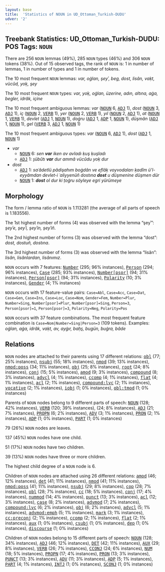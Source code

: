 ```yaml
---
layout: base
title:  'Statistics of NOUN in UD_Ottoman_Turkish-DUDU'
udver: '2'
---
```


## Treebank Statistics: UD_Ottoman_Turkish-DUDU: POS Tags: `NOUN`

There are 256 `NOUN` lemmas (49%), 285 `NOUN` types (46%) and 306 `NOUN` tokens (38%).
Out of 15 observed tags, the rank of `NOUN` is: 1 in number of lemmas, 1 in number of types and 1 in number of tokens.

The 10 most frequent `NOUN` lemmas: <em>var, oġlan, şeyʾ, beg, dost, lisân, vaḳt, vücûd, yoḳ, şey</em>

The 10 most frequent `NOUN` types:  <em>var, yoḳ, oġlan, üzerine, adın, altına, aġa, begler, idrâk, içine</em>

The 10 most frequent ambiguous lemmas: <em>var</em> (<tt><a href="ota_dudu-pos-NOUN.html">NOUN</a></tt> 6, <tt><a href="ota_dudu-pos-ADJ.html">ADJ</a></tt> 1), <em>dost</em> (<tt><a href="ota_dudu-pos-NOUN.html">NOUN</a></tt> 3, <tt><a href="ota_dudu-pos-ADJ.html">ADJ</a></tt> 1), <em>iç</em> (<tt><a href="ota_dudu-pos-NOUN.html">NOUN</a></tt> 2, <tt><a href="ota_dudu-pos-VERB.html">VERB</a></tt> 1), <em>yer</em> (<tt><a href="ota_dudu-pos-NOUN.html">NOUN</a></tt> 2, <tt><a href="ota_dudu-pos-VERB.html">VERB</a></tt> 1), <em>yıl</em> (<tt><a href="ota_dudu-pos-NOUN.html">NOUN</a></tt> 2, <tt><a href="ota_dudu-pos-ADJ.html">ADJ</a></tt> 1), <em>at</em> (<tt><a href="ota_dudu-pos-NOUN.html">NOUN</a></tt> 1, <tt><a href="ota_dudu-pos-VERB.html">VERB</a></tt> 1), <em>devlet</em> (<tt><a href="ota_dudu-pos-ADJ.html">ADJ</a></tt> 1, <tt><a href="ota_dudu-pos-NOUN.html">NOUN</a></tt> 1), <em>doġru</em> (<tt><a href="ota_dudu-pos-ADJ.html">ADJ</a></tt> 1, <tt><a href="ota_dudu-pos-ADP.html">ADP</a></tt> 1, <tt><a href="ota_dudu-pos-NOUN.html">NOUN</a></tt> 1), <em>düşmân</em> (<tt><a href="ota_dudu-pos-ADJ.html">ADJ</a></tt> 1, <tt><a href="ota_dudu-pos-NOUN.html">NOUN</a></tt> 1), <em>gel</em> (<tt><a href="ota_dudu-pos-VERB.html">VERB</a></tt> 3, <tt><a href="ota_dudu-pos-ADJ.html">ADJ</a></tt> 1, <tt><a href="ota_dudu-pos-NOUN.html">NOUN</a></tt> 1)

The 10 most frequent ambiguous types:  <em>var</em> (<tt><a href="ota_dudu-pos-NOUN.html">NOUN</a></tt> 6, <tt><a href="ota_dudu-pos-ADJ.html">ADJ</a></tt> 1), <em>dost</em> (<tt><a href="ota_dudu-pos-ADJ.html">ADJ</a></tt> 1, <tt><a href="ota_dudu-pos-NOUN.html">NOUN</a></tt> 1)


* <em>var</em>
  * <tt><a href="ota_dudu-pos-NOUN.html">NOUN</a></tt> 6: <em>sen <b>var</b> iken av avladı ḳuş ḳuşladı</em>
  * <tt><a href="ota_dudu-pos-ADJ.html">ADJ</a></tt> 1: <em>s̱übûtı <b>var</b> dur ammâ vücûdu yoḳ dur</em>
* <em>dost</em>
  * <tt><a href="ota_dudu-pos-ADJ.html">ADJ</a></tt> 1: <em>saʿâdetlü pâdişahım boġdân ve eflâḳ voyvodaları ḳadîm ü’l-eyyâmdan devlet-i ʿaliyyenüñ dostına <b>dost</b> u düşmenine düşmen dür</em>
  * <tt><a href="ota_dudu-pos-NOUN.html">NOUN</a></tt> 1: <em><b>dost</b> ol dur ki ṭoġru söyleye egri yürümeye</em>

## Morphology

The form / lemma ratio of `NOUN` is 1.113281 (the average of all parts of speech is 1.183556).

The 1st highest number of forms (4) was observed with the lemma “şeyʾ”: <em>şeyʾe, şeyʾi, şeyʾin, şeyʾiñ</em>.

The 2nd highest number of forms (3) was observed with the lemma “dost”: <em>dost, dostuñ, dostına</em>.

The 3rd highest number of forms (3) was observed with the lemma “lisân”: <em>lisân, lisânlardan, lisânımız</em>.

`NOUN` occurs with 7 features: <tt><a href="ota_dudu-feat-Number.html">Number</a></tt> (295; 96% instances), <tt><a href="ota_dudu-feat-Person.html">Person</a></tt> (294; 96% instances), <tt><a href="ota_dudu-feat-Case.html">Case</a></tt> (285; 93% instances), <tt><a href="ota_dudu-feat-Number-psor.html">Number[psor]</a></tt> (94; 31% instances), <tt><a href="ota_dudu-feat-Person-psor.html">Person[psor]</a></tt> (94; 31% instances), <tt><a href="ota_dudu-feat-Polarity.html">Polarity</a></tt> (10; 3% instances), <tt><a href="ota_dudu-feat-Gender.html">Gender</a></tt> (4; 1% instances)

`NOUN` occurs with 17 feature-value pairs: `Case=Abl`, `Case=Acc`, `Case=Dat`, `Case=Gen`, `Case=Ins`, `Case=Loc`, `Case=Nom`, `Gender=Fem`, `Number=Plur`, `Number=Sing`, `Number[psor]=Plur`, `Number[psor]=Sing`, `Person=3`, `Person[psor]=1`, `Person[psor]=3`, `Polarity=Neg`, `Polarity=Pos`

`NOUN` occurs with 37 feature combinations.
The most frequent feature combination is `Case=Nom|Number=Sing|Person=3` (109 tokens).
Examples: <em>oġlan, aġa, idrâk, vaḳt, av, ayġır, baḥs̱, bugün, buġra, bâde</em>


## Relations

`NOUN` nodes are attached to their parents using 17 different relations: <tt><a href="ota_dudu-dep-obl.html">obl</a></tt> (77; 25% instances), <tt><a href="ota_dudu-dep-nsubj.html">nsubj</a></tt> (55; 18% instances), <tt><a href="ota_dudu-dep-nmod.html">nmod</a></tt> (39; 13% instances), <tt><a href="ota_dudu-dep-nmod-poss.html">nmod:poss</a></tt> (34; 11% instances), <tt><a href="ota_dudu-dep-obj.html">obj</a></tt> (25; 8% instances), <tt><a href="ota_dudu-dep-root.html">root</a></tt> (24; 8% instances), <tt><a href="ota_dudu-dep-conj.html">conj</a></tt> (15; 5% instances), <tt><a href="ota_dudu-dep-amod.html">amod</a></tt> (9; 3% instances), <tt><a href="ota_dudu-dep-compound.html">compound</a></tt> (8; 3% instances), <tt><a href="ota_dudu-dep-advcl.html">advcl</a></tt> (4; 1% instances), <tt><a href="ota_dudu-dep-ccomp.html">ccomp</a></tt> (4; 1% instances), <tt><a href="ota_dudu-dep-flat.html">flat</a></tt> (4; 1% instances), <tt><a href="ota_dudu-dep-acl.html">acl</a></tt> (2; 1% instances), <tt><a href="ota_dudu-dep-compound-lvc.html">compound:lvc</a></tt> (2; 1% instances), <tt><a href="ota_dudu-dep-vocative.html">vocative</a></tt> (2; 1% instances), <tt><a href="ota_dudu-dep-iobj.html">iobj</a></tt> (1; 0% instances), <tt><a href="ota_dudu-dep-obl-tmod.html">obl:tmod</a></tt> (1; 0% instances)

Parents of `NOUN` nodes belong to 9 different parts of speech: <tt><a href="ota_dudu-pos-NOUN.html">NOUN</a></tt> (128; 42% instances), <tt><a href="ota_dudu-pos-VERB.html">VERB</a></tt> (120; 39% instances),  (24; 8% instances), <tt><a href="ota_dudu-pos-ADJ.html">ADJ</a></tt> (21; 7% instances), <tt><a href="ota_dudu-pos-PROPN.html">PROPN</a></tt> (6; 2% instances), <tt><a href="ota_dudu-pos-ADV.html">ADV</a></tt> (3; 1% instances), <tt><a href="ota_dudu-pos-PRON.html">PRON</a></tt> (2; 1% instances), <tt><a href="ota_dudu-pos-ADP.html">ADP</a></tt> (1; 0% instances), <tt><a href="ota_dudu-pos-PART.html">PART</a></tt> (1; 0% instances)

79 (26%) `NOUN` nodes are leaves.

137 (45%) `NOUN` nodes have one child.

51 (17%) `NOUN` nodes have two children.

39 (13%) `NOUN` nodes have three or more children.

The highest child degree of a `NOUN` node is 6.

Children of `NOUN` nodes are attached using 26 different relations: <tt><a href="ota_dudu-dep-amod.html">amod</a></tt> (46; 12% instances), <tt><a href="ota_dudu-dep-det.html">det</a></tt> (41; 11% instances), <tt><a href="ota_dudu-dep-nmod.html">nmod</a></tt> (41; 11% instances), <tt><a href="ota_dudu-dep-nmod-poss.html">nmod:poss</a></tt> (41; 11% instances), <tt><a href="ota_dudu-dep-nsubj.html">nsubj</a></tt> (29; 8% instances), <tt><a href="ota_dudu-dep-cop.html">cop</a></tt> (28; 7% instances), <tt><a href="ota_dudu-dep-obl.html">obl</a></tt> (28; 7% instances), <tt><a href="ota_dudu-dep-cc.html">cc</a></tt> (18; 5% instances), <tt><a href="ota_dudu-dep-conj.html">conj</a></tt> (17; 4% instances), <tt><a href="ota_dudu-dep-nummod.html">nummod</a></tt> (14; 4% instances), <tt><a href="ota_dudu-dep-punct.html">punct</a></tt> (13; 3% instances), <tt><a href="ota_dudu-dep-acl.html">acl</a></tt> (12; 3% instances), <tt><a href="ota_dudu-dep-case.html">case</a></tt> (8; 2% instances), <tt><a href="ota_dudu-dep-advmod.html">advmod</a></tt> (7; 2% instances), <tt><a href="ota_dudu-dep-compound-lvc.html">compound:lvc</a></tt> (6; 2% instances), <tt><a href="ota_dudu-dep-obj.html">obj</a></tt> (6; 2% instances), <tt><a href="ota_dudu-dep-advcl.html">advcl</a></tt> (5; 1% instances), <tt><a href="ota_dudu-dep-advmod-emph.html">advmod:emph</a></tt> (5; 1% instances), <tt><a href="ota_dudu-dep-mark.html">mark</a></tt> (3; 1% instances), <tt><a href="ota_dudu-dep-cc-preconj.html">cc:preconj</a></tt> (2; 1% instances), <tt><a href="ota_dudu-dep-ccomp.html">ccomp</a></tt> (2; 1% instances), <tt><a href="ota_dudu-dep-flat.html">flat</a></tt> (2; 1% instances), <tt><a href="ota_dudu-dep-aux.html">aux</a></tt> (1; 0% instances), <tt><a href="ota_dudu-dep-csubj.html">csubj</a></tt> (1; 0% instances), <tt><a href="ota_dudu-dep-dep.html">dep</a></tt> (1; 0% instances), <tt><a href="ota_dudu-dep-discourse.html">discourse</a></tt> (1; 0% instances)

Children of `NOUN` nodes belong to 15 different parts of speech: <tt><a href="ota_dudu-pos-NOUN.html">NOUN</a></tt> (128; 34% instances), <tt><a href="ota_dudu-pos-ADJ.html">ADJ</a></tt> (46; 12% instances), <tt><a href="ota_dudu-pos-DET.html">DET</a></tt> (42; 11% instances), <tt><a href="ota_dudu-pos-AUX.html">AUX</a></tt> (29; 8% instances), <tt><a href="ota_dudu-pos-VERB.html">VERB</a></tt> (26; 7% instances), <tt><a href="ota_dudu-pos-CCONJ.html">CCONJ</a></tt> (24; 6% instances), <tt><a href="ota_dudu-pos-NUM.html">NUM</a></tt> (18; 5% instances), <tt><a href="ota_dudu-pos-PROPN.html">PROPN</a></tt> (17; 4% instances), <tt><a href="ota_dudu-pos-PRON.html">PRON</a></tt> (13; 3% instances), <tt><a href="ota_dudu-pos-PUNCT.html">PUNCT</a></tt> (13; 3% instances), <tt><a href="ota_dudu-pos-ADV.html">ADV</a></tt> (11; 3% instances), <tt><a href="ota_dudu-pos-ADP.html">ADP</a></tt> (5; 1% instances), <tt><a href="ota_dudu-pos-PART.html">PART</a></tt> (4; 1% instances), <tt><a href="ota_dudu-pos-INTJ.html">INTJ</a></tt> (1; 0% instances), <tt><a href="ota_dudu-pos-SCONJ.html">SCONJ</a></tt> (1; 0% instances)

